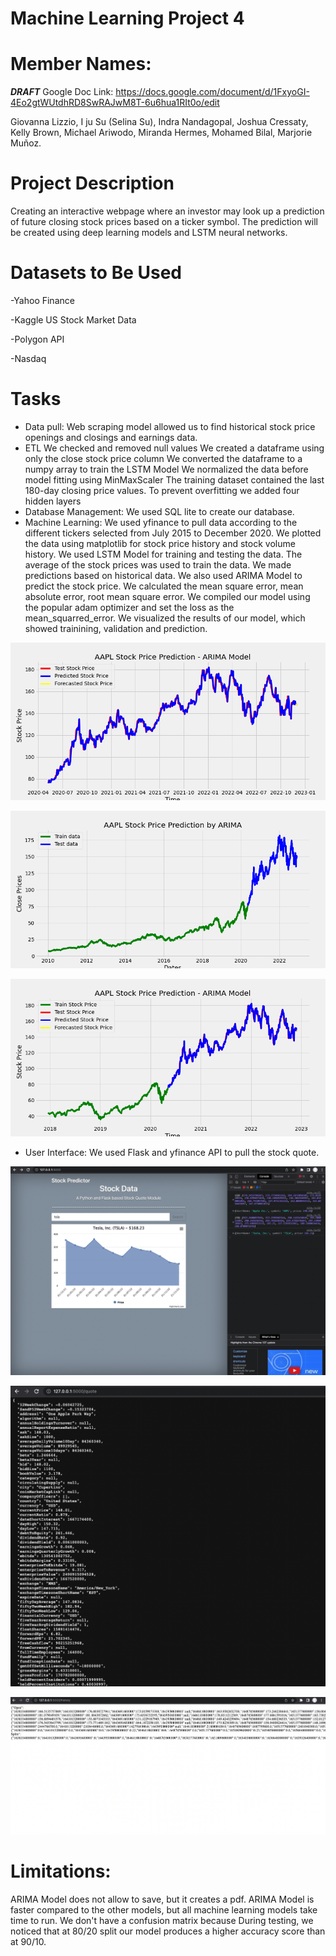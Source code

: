 # Machine Learning Project 4
# Member Names:

***DRAFT*** Google Doc Link: https://docs.google.com/document/d/1FxyoGI-4Eo2gtWUtdhRD8SwRAJwM8T-6u6hua1RIt0o/edit

Giovanna Lizzio,
I ju Su (Selina Su),
Indra Nandagopal,
Joshua Cressaty,
Kelly Brown,
Michael Ariwodo,
Miranda Hermes,
Mohamed Bilal,
Marjorie Muñoz.

# Project Description

Creating an interactive webpage where an investor may look up a prediction of future closing stock prices based on a ticker symbol. The prediction will be created using deep learning models and LSTM neural networks.

# Datasets to Be Used
-Yahoo Finance

-Kaggle US Stock Market Data 

-Polygon API

-Nasdaq

# Tasks
- Data pull:
Web scraping model allowed us to find historical stock price openings and closings and earnings data.
- ETL
We checked and removed null values
We created a dataframe using only the close stock price column
We converted the dataframe to a numpy array to train the LSTM Model
We normalized the data before model fitting using MinMaxScaler
The training dataset contained the last 180-day closing price values. 
To prevent overfitting we added four hidden layers
- Database Management: 
We used SQL lite to create our database.
- Machine Learning:
We used yfinance to pull data according to the different tickers selected from July 2015 to December 2020.
We plotted the data using matplotlib for stock price history and stock volume history. 
We used LSTM Model for training and testing the data. The average of the stock prices was used to train the data. 
We made predictions based on historical data.
We also used ARIMA Model to predict the stock price. We calculated the mean square error, mean absolute error, root mean square error. 
We compiled our model using the popular adam optimizer and set the loss as the mean_squarred_error. 
We visualized the results of our model, which showed trainining, validation and prediction. 

![img1](/stock-prediction/images/arima_test_pred_forecast.png)

![img2](/stock-prediction/images/arima_train_test.png)

![img3](/stock-prediction/images/arima_train_test_pred_forecast.png)


- User Interface:
We used Flask and yfinance API to pull the stock quote. 

![Screen Shot 1](/Flask_Stock_Dashboard/image/Screen%20Shot%202022-11-21%20at%204.01.31%20PM.png)

![Screen Shot 2](/Flask_Stock_Dashboard/image/Screen%20Shot%202022-11-21%20at%204.02.56%20PM.png)

![Screen Shot 3](/Flask_Stock_Dashboard/image/Screen%20Shot%202022-11-21%20at%204.03.21%20PM.png)



# Limitations: 
ARIMA Model does not allow to save, but it creates a pdf.
ARIMA Model is faster compared to the other models, but all machine learning models take time to run. We don't have a confusion matrix because 
During testing, we noticed that at 80/20 split our model produces a higher accuracy score than at 90/10. 






